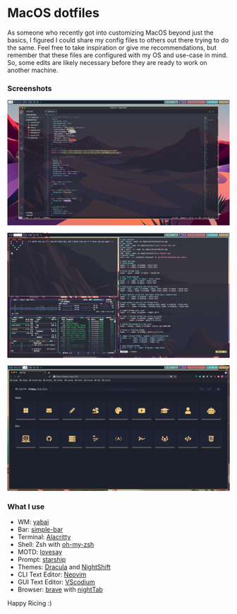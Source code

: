 # MacOS dotfiles

As someone who recently got into customizing MacOS beyond just the basics, I figured I could share my config files to others out there trying to do the same. Feel free to take inspiration or give me recommendations, but remember that these files are configured with my OS and use-case in mind. So, some edits are likely necessary before they are ready to work on another machine. 

### Screenshots

![screenshot displaying vs-code on virtual desktop space 1](images/spaceOne.png)

![screenshot displaying multiple terminal windows on virtual desktop space 2](images/spaceTwo.png)

![screenshot displaying brave browser with a custom start-up page on virtual desktop space 3](images/spaceThree.png)

### What I use

- WM: [yabai](https://github.com/koekeishiya/yabai)
- Bar: [simple-bar](https://www.simple-bar.com/en/)
- Terminal: [Alacritty](https://github.com/alacritty/alacritty)
- Shell: Zsh with [oh-my-zsh](https://github.com/ohmyzsh/ohmyzsh)
- MOTD: [lovesay]()
- Prompt: [starship](https://starship.rs/)
- Themes: [Dracula](https://draculatheme.com/) and [NightShift](https://github.com/Jean-Tinland/vscode-theme-night-shift)
- CLI Text Editor: [Neovim](https://github.com/neovim/neovim)
- GUI Text Editor: [VScodium](https://vscodium.com/)
- Browser: [brave](https://brave.com/) with [nightTab](https://chrome.google.com/webstore/detail/nighttab/hdpcadigjkbcpnlcpbcohpafiaefanki?hl=en-GB)

Happy Ricing :)
